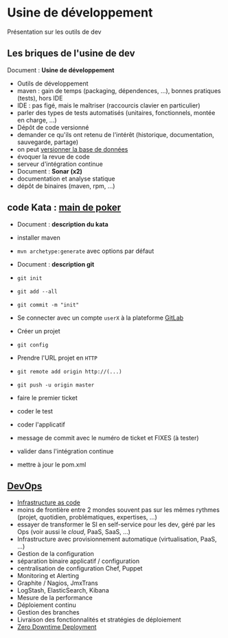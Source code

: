 Usine de développement
==================

Présentation sur les outils de dev


## Les briques de l'usine de dev

Document : __Usine de développement__

* Outils de développement
 * maven : gain de temps (packaging, dépendences, ...), bonnes pratiques (tests), hors IDE
 * IDE : pas figé, mais le maîtriser (raccourcis clavier en particulier)
 * parler des types de tests automatisés (unitaires, fonctionnels, montée en charge, ...)
* Dépôt de code versionné
 * demander ce qu'ils ont retenu de l'intérêt (historique, documentation, sauvegarde, partage)
 * on peut [versionner la base de données](http://flywaydb.org/#features)
 * évoquer la revue de code
* serveur d'intégration continue
* Document : __Sonar (x2)__
 * documentation et analyse statique
* dépôt de binaires (maven, rpm, ...)

## code Kata : [main de poker](http://codingdojo.org/cgi-bin/wiki.pl?KataPokerHands)


* Document : __description du kata__
* installer maven
* `mvn archetype:generate` avec options par défaut

* Document : __description git__
* `git init`
* `git add --all`
* `git commit -m "init"`
* Se connecter avec un compte `userX` à la plateforme [GitLab](http://gitlab.org/)
* Créer un projet
* `git config`
* Prendre l'URL projet en `HTTP`
* `git remote add origin http://(...)`
* `git push -u origin master`

* faire le premier ticket
* coder le test
* coder l'applicatif
* message de commit avec le numéro de ticket et FIXES (à tester)
* valider dans l'intégration continue


* mettre à jour le pom.xml

## [DevOps](http://techtrends.xebia.fr/#tabs-2)

* [Infrastructure as code](http://blog.octo.com/et-si-devops-nous-emmenait-vers-tdi-test-driven-infrastructure/)
 * moins de frontière entre 2 mondes souvent pas sur les mêmes rythmes (projet, quotidien, problématiques, expertises, ...)
 * essayer de transformer le SI en self-service pour les dev, géré par les Ops (voir aussi le _cloud_, PaaS, SaaS, ...)
* Infrastructure avec provisionnement automatique (virtualisation, PaaS, ...)
* Gestion de la configuration
 * séparation binaire applicatif / configuration
 * centralisation de configuration Chef, Puppet
* Monitoring et Alerting
 * Graphite / Nagios, JmxTrans
 * LogStash, ElasticSearch, Kibana
 * Mesure de la performance
* Déploiement continu
 * Gestion des branches
 * Livraison des fonctionnalités et stratégies de déploiement
 * [Zero Downtime Deployment](http://blog.octo.com/zero-downtime-deployment/)


